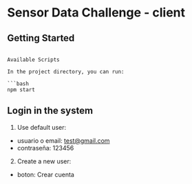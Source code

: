# Sensor Data Challenge - client

## Getting Started

````

Available Scripts

In the project directory, you can run:

```bash
npm start
````

## Login in the system

1. Use default user:

- usuario o email: test@gmail.com
- contraseña: 123456

2. Create a new user:

- boton: Crear cuenta

```

```

